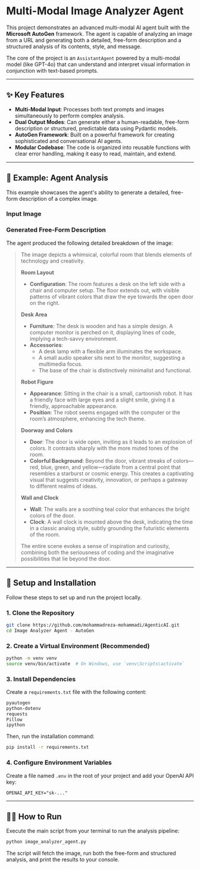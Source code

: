 # Multi-Modal Image Analyzer Agent

[](https://www.python.org/downloads/)
[](https://opensource.org/licenses/MIT)
[](https://microsoft.github.io/autogen/)

This project demonstrates an advanced multi-modal AI agent built with the **Microsoft AutoGen** framework. The agent is capable of analyzing an image from a URL and generating both a detailed, free-form description and a structured analysis of its contents, style, and message.

The core of the project is an `AssistantAgent` powered by a multi-modal model (like GPT-4o) that can understand and interpret visual information in conjunction with text-based prompts.

-----

## ✨ Key Features

  - **Multi-Modal Input**: Processes both text prompts and images simultaneously to perform complex analysis.
  - **Dual Output Modes**: Can generate either a human-readable, free-form description or structured, predictable data using Pydantic models.
  - **AutoGen Framework**: Built on a powerful framework for creating sophisticated and conversational AI agents.
  - **Modular Codebase**: The code is organized into reusable functions with clear error handling, making it easy to read, maintain, and extend.

-----

## 🚀 Example: Agent Analysis

This example showcases the agent's ability to generate a detailed, free-form description of a complex image.

### Input Image

### Generated Free-Form Description

The agent produced the following detailed breakdown of the image:

> The image depicts a whimsical, colorful room that blends elements of technology and creativity.
>
> **Room Layout**
>
>   * **Configuration**: The room features a desk on the left side with a chair and computer setup. The floor extends out, with visible patterns of vibrant colors that draw the eye towards the open door on the right.
>
> **Desk Area**
>
>   * **Furniture**: The desk is wooden and has a simple design. A computer monitor is perched on it, displaying lines of code, implying a tech-savvy environment.
>   * **Accessories**:
>       * A desk lamp with a flexible arm illuminates the workspace.
>       * A small audio speaker sits next to the monitor, suggesting a multimedia focus.
>       * The base of the chair is distinctively minimalist and functional.
>
> **Robot Figure**
>
>   * **Appearance**: Sitting in the chair is a small, cartoonish robot. It has a friendly face with large eyes and a slight smile, giving it a friendly, approachable appearance.
>   * **Position**: The robot seems engaged with the computer or the room’s atmosphere, enhancing the tech theme.
>
> **Doorway and Colors**
>
>   * **Door**: The door is wide open, inviting as it leads to an explosion of colors. It contrasts sharply with the more muted tones of the room.
>   * **Colorful Background**: Beyond the door, vibrant streaks of colors—red, blue, green, and yellow—radiate from a central point that resembles a starburst or cosmic energy. This creates a captivating visual that suggests creativity, innovation, or perhaps a gateway to different realms of ideas.
>
> **Wall and Clock**
>
>   * **Wall**: The walls are a soothing teal color that enhances the bright colors of the door.
>   * **Clock**: A wall clock is mounted above the desk, indicating the time in a classic analog style, subtly grounding the futuristic elements of the room.
>
> The entire scene evokes a sense of inspiration and curiosity, combining both the seriousness of coding and the imaginative possibilities that lie beyond the door.

-----

## 🔧 Setup and Installation

Follow these steps to set up and run the project locally.

### 1\. Clone the Repository

```bash
git clone https://github.com/mohammadreza-mohammadi/AgenticAI.git
cd Image Analyzer Agent - AutoGen
```

### 2\. Create a Virtual Environment (Recommended)

```bash
python -m venv venv
source venv/bin/activate  # On Windows, use `venv\Scripts\activate`
```

### 3\. Install Dependencies

Create a `requirements.txt` file with the following content:

```txt
pyautogen
python-dotenv
requests
Pillow
ipython
```

Then, run the installation command:

```bash
pip install -r requirements.txt
```

### 4\. Configure Environment Variables

Create a file named `.env` in the root of your project and add your OpenAI API key:

```env
OPENAI_API_KEY="sk-..."
```

-----

## 🏃‍♀️ How to Run

Execute the main script from your terminal to run the analysis pipeline:

```bash
python image_analyzer_agent.py
```

The script will fetch the image, run both the free-form and structured analysis, and print the results to your console.